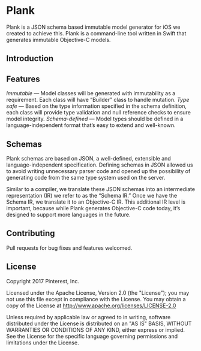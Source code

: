 # Plank

Plank is a JSON schema based immutable model generator for iOS we created to achieve this. Plank is a command-line tool written in Swift that generates immutable Objective-C models.

## Introduction

## Features

*Immutable* — Model classes will be generated with immutability as a requirement. Each class will have “Builder” class to handle mutation.
*Type safe* — Based on the type information specified in the schema definition, each class will provide type validation and null reference checks to ensure model integrity.
*Schema-defined* — Model types should be defined in a language-independent format that’s easy to extend and well-known.

## Schemas

Plank schemas are based on JSON, a well-defined, extensible and language-independent specification. Defining schemas in JSON allowed us to avoid writing unnecessary parser code and opened up the possibility of generating code from the same type system used on the server.

Similar to a compiler, we translate these JSON schemas into an intermediate representation (IR) we refer to as the “Schema IR.” Once we have the Schema IR, we translate it to an Objective-C IR. This additional IR level is important, because while Plank generates Objective-C code today, it’s designed to support more languages in the future.

## Contributing

Pull requests for bug fixes and features welcomed.

## License

Copyright 2017 Pinterest, Inc.

Licensed under the Apache License, Version 2.0 (the "License"); you may not use this file except in compliance with the License. You may obtain a copy of the License at http://www.apache.org/licenses/LICENSE-2.0

Unless required by applicable law or agreed to in writing, software distributed under the License is distributed on an "AS IS" BASIS, WITHOUT WARRANTIES OR CONDITIONS OF ANY KIND, either express or implied. See the License for the specific language governing permissions and limitations under the License.
